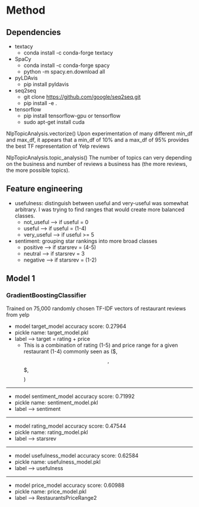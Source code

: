 # Method

## Dependencies
* textacy
  * conda install -c conda-forge textacy
* SpaCy
  * conda install -c conda-forge spacy
  * python -m spacy.en.download all
* pyLDAvis
  * pip install pyldavis
* seq2seq
  * git clone https://github.com/google/seq2seq.git
  * pip install -e .
* tensorflow
  * pip install tensorflow-gpu or tensorflow
  * sudo apt-get install cuda

NlpTopicAnalysis.vectorize()
Upon experimentation of many different min_df and max_df, it appears that a min_df of 10% and a max_df of 95% provides the best TF representation of Yelp reviews

NlpTopicAnalysis.topic_analysis()
The number of topics can very depending on the business and number of reviews a business has (the more reviews, the more possible topics).

## Feature engineering
- usefulness: distinguish between useful and very-useful was somewhat arbitrary. I was trying to find ranges that would create more balanced classes.
  * not_useful  --> if useful = 0
  * useful      --> if useful = (1-4)
  * very_useful --> if useful >= 5
- sentiment: grouping star rankings into more broad classes
  * positive    --> if starsrev = (4-5)
  * neutral     --> if starsrev = 3
  * negative    --> if starsrev = (1-2)

## Model 1

### GradientBoostingClassifier
Trained on 75,000 randomly chosen TF-IDF vectors of restaurant reviews from yelp

* model target_model accuracy score: 0.27964
* pickle name: target_model.pkl
* label --> target = rating + price
  * This is a combination of rating (1-5) and price range for a given restaurant (1-4) commonly seen as ($, $$, $$$, $$$$)

---------------
* model sentiment_model accuracy score: 0.71992
* pickle name: sentiment_model.pkl
* label --> sentiment

---------------
* model rating_model accuracy score: 0.47544
* pickle name: rating_model.pkl
* label --> starsrev

---------------
* model usefulness_model accuracy score: 0.62584
* pickle name: usefulness_model.pkl
* label --> usefulness

--------------
* model price_model accuracy score: 0.60988
* pickle name: price_model.pkl
* label --> RestaurantsPriceRange2
